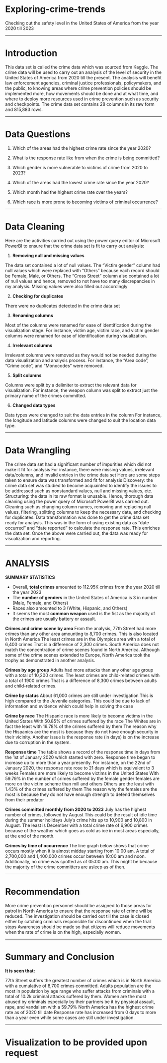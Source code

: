 #  Exploring-crime-trends
Checking out the safety level in the United States of America from the year 2020 till 2023

---
# Introduction
This data set is called the crime data which was sourced from Kaggle. The crime data will be used to carry out an analysis of the level of security in the United States of America from 2020 till the present. The analysis will benefit law enforcement agencies, criminal justice professionals, policymakers, and the public, to knowing areas where crime prevention policies should be implemented more, how movements should be done and at what time, and where to deploy more resources used in crime prevention such as security and checkpoints.
The crime data set contains 28 columns in its raw form and 815,883 rows.

---
# Data Questions 
1. Which of the areas had the highest crime rate since the year 2020?

2. What is the response rate like from when the crime is being committed?

3. Which gender is more vulnerable to victims of crime from 2020 to 2023?

4. Which of the areas had the lowest crime rate since the year 2020?

5. Which month had the highest crime rate over the years?

6. Which race is more prone to becoming victims of criminal occurrence?

---
# Data Cleaning

Here are the activities carried out using the power query editor of Microsoft PowerBI to ensure that the crime data set is fit to carry out analysis:

1. **Removing null and missing values**

The data set contained a lot of null values. 
The “Victim gender” column had null values which were replaced with “Others” because each record should be Female, Male, or Others.
The “Cross Street” column also contained a lot of null values and hence, removed to not have too many discrepancies in my analysis.
Missing values were also filled out accordingly

2. **Checking for duplicates**

There were no duplicates detected in the crime data set

3. **Renaming columns**

Most of the columns were renamed for ease of identification during the visualization stage.
For instance, victim age, victim race, and victim gender columns were renamed for ease of identification during visualization.

4. **Irrelevant columns**

Irrelevant columns were removed as they would not be needed during the data visualization and analysis process.
For instance, the “Area code”, “Crime code”, and “Monocodes” were removed.

5. **Split columns**

Columns were split by a delimiter to extract the relevant data for visualization.
For instance, the weapon column was split to extract just the primary name of the crimes committed. 

6. **Changed data types**
   
Data types were changed to suit the data entries in the column
For instance, the longitude and latitude columns were changed to suit the location data type.

---
# Data Wrangling

The crime data set had a significant number of impurities which did not make it fit for analysis
For instance, there were missing values, irrelevant data/columns, and invalid entries in the crime data set
Here  are some steps taken to ensure data was transformed and fit for analysis
Discovery: the crime data set was studied to become acquainted to identify the issues to be addressed such as nonstandard values, null and missing values, etc.
Structuring: the data in its raw format is unusable. Hence, thorough data cleaning using the power query of Microsoft PowerBI was carried out. Cleaning such as changing column names, removing and replacing null values, filtering, splitting columns to keep the necessary data, and checking for duplicates.
Data transformation was done to get the crime data set ready for analysis. This was in the form of using existing data as “date occurred” and “date reported” to calculate the response rate. This enriches the data set.
Once the above were carried out, the data was ready for visualization and reporting.

---
# ANALYSIS

**SUMMARY  STATISTICS**
- Overall, **total crimes** amounted to 112.95K crimes from the year 2020 till the year 2023
- The **number of genders** in the United States of America is 3 in number (Male, Female, and Others)
- Races also amounted to 3 (White, Hispanic, and Others)
- It seems the most **common weapon** used is the fist as the majority of the crimes are usually battery or assault.

**Crimes and crime scene by area**
From the analysis, 77th Street had more crimes than any other area amounting to 8,700 crimes. This is also located in North America
The least crimes are in the Olympics area with a total of 6,400 crimes
That is a difference  of 2,300 crimes. South America does not match the concentration of crime scenes found in North America. 
Although some of the crime scenes extended to Europe, North America took the trophy as demonstrated in another analysis.

**Crimes by age group**
Adults had more attacks than any other age group with a total of 10,200 crimes.
The least crimes are child-related crimes with a total of 1900 crimes
That is a difference  of 8,300 crimes between adults and child-related crimes.

**Crime by status**
About 61,000 crimes are still under investigation
This is high compared to the Juvenile categories.
This could be due to lack of information and evidence which could help in solving the case

**Crime by race**
The Hispanic race is more likely to become victims in the United States
With 50.85% of crimes suffered by the race
The Whites are in fact the least with 16.78% of the crimes suffered by them
The reason why the Hispanics are the most is because they do not have enough security in their vicinity. Another issue is the response rate (in days) is on the increase due to corruption in the system.

**Response time**
The table shows a record of the response time in days from the 1st of January 2020 which started with zero.
Response time began to increase up to more than a year presently.
For instance, on the 22nd  of January 2020, the response rate rose to 21 days which is equivalent to 3 weeks
Females are more likely to become victims in the United States
With 59.79% in the number of crimes suffered by the female gender females are more on the victim scheme than mill and others 
Others are the least with 1.43% of the crimes suffered by them
The reason why the females are the most is because they do not have enough strength to defend themselves from their predator

**Crimes committed monthly from 2020 to 2023**
July has the highest number of crimes, followed by August
This could be the result of idle time during the summer holidays
July’s crime hits up to 10,900 and 10,800 in August.
The least is December with a total crime rate of 6,900 crimes because of the weather which goes as cold as ice in most areas especially, at the end of the month.

**Crimes by time of occurrence**
The line graph below shows that crime occurs mostly when it is almost midday starting from 10:00 am.
A total of 2,700,000 and 1,400,000 crimes occur between 10:00 am and noon.
Additionally, no crime was spotted as of 05:00 am. This might be because the majority of the crime committers are asleep as of then. 

---
# Recommendation

More crime prevention personnel should be assigned to those areas for patrol in North America to ensure that the response rate of crime will be reduced.
The investigation should be carried out till the case is closed either by catching criminals responsible for discontinued when the trial stops
Awareness should be made so that citizens will reduce movements when the rate of crime is on the high, especially women.

---
# Summary and Conclusion

**It is seen that:**

77th Street suffers the greatest number of crimes which is in North America with a cumulative of 8,700 crimes committed.
Adults population are the most in population by age range who suffer attacks from criminals with a total of 10.2k criminal attacks suffered by them.
Women are the most abused by criminals especially by their partners be it by physical assault, rape, and vandalism with a 59.79%
North America has the highest crime rate as of 2020 till date
Response rate has increased from 0 days to more than a year even while some cases are still under investigation.

---
# Visualization to be provided upon request


















